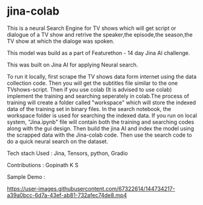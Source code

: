 # jina-colab

This is a neural Search Engine for TV shows which will get script or dialogue of a TV show and retrive the speaker,the episode,the season,the TV show at which the dialoge was spoken.

This model was build as a part of Featurethon - 14 day Jina AI challenge.

This was built on Jina AI for applying Neural search.

To run it locally, first scrape the TV shows data form internet using the data collection code. Then you will get the subtitles file similar to the one TVshows-script. Then if you use colab (It is advised to use colab) implement the training and searching seperately in colab.The process of training will create a folder called "workspace" which will store the indexed data of the training set in binary files. In the search notebook, the workspace folder is used for searching the indexed data. If you run on local system, "Jina.ipynb" file will contain both the training and searching codes along with the gui design. Then build the jina AI and index the model  using the scrapped data with the Jina-colab code. Then use the search code to do a quick neural search on the dataset.

Tech stach Used : Jina, Tensors, python, Gradio

Contributions : Gopinath K S

Sample Demo :



https://user-images.githubusercontent.com/67322614/144734217-a39a0bcc-6d7a-43ef-ab81-732afec74de8.mp4

